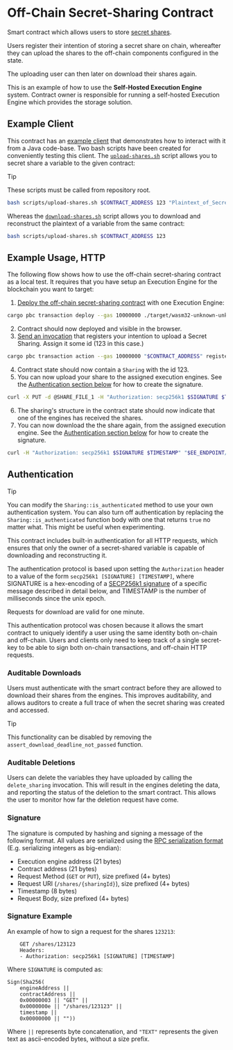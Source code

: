 # Off-Chain Secret-Sharing Contract

Smart contract which allows users to store [secret shares](https://en.wikipedia.org/wiki/Secret_sharing).

Users register their intention of storing a secret share on chain, whereafter
they can upload the shares to the off-chain components configured in the state.

The uploading user can then later on download their shares again.

This is an example of how to use the **Self-Hosted Execution Engine**
system. Contract owner is responsible for running a self-hosted Execution
Engine which provides the storage solution.

## Example Client

This contract has an [example
client](../../contract-java-test/src/test/java/examples/client/SecretSharingClient.java)
that demonstrates how to interact with it from a Java code-base. Two bash
scripts have been created for conveniently testing this client. The
[`upload-shares.sh`](../../scripts/upload-shares.sh) script allows you to
secret share a variable to the given contract:

> [!tip]
> These scripts must be called from repository root.

```bash
bash scripts/upload-shares.sh $CONTRACT_ADDRESS 123 "Plaintext_of_Secret_Value"
```

Whereas the [`download-shares.sh`](../../scripts/download-shares.sh) script allows you to download and
reconstruct the plaintext of a variable from the same contract:

```bash
bash scripts/upload-shares.sh $CONTRACT_ADDRESS 123
```

## Example Usage, HTTP

The following flow shows how to use the off-chain secret-sharing contract as
a local test. It requires that you have setup an Execution Engine for the
blockchain you want to target:

1. [Deploy the off-chain secret-sharing
   contract](https://partisiablockchain.gitlab.io/documentation/smart-contracts/compile-and-deploy-contracts.html)
   with one Execution Engine:

```bash
cargo pbc transaction deploy --gas 10000000 ./target/wasm32-unknown-unknown/release/off_chain_secret_sharing.pbc \[ \{ "$EE_ADDRESS" "$EE_ENDPOINT" \} \]
```

2. Contract should now deployed and visible in the browser.
3. [Send an
   invocation](https://partisiablockchain.gitlab.io/documentation/smart-contracts/smart-contract-interactions-on-the-blockchain.html)
   that registers your intention to upload a Secret Sharing. Assign it some id
   (123 in this case.)

```bash
cargo pbc transaction action --gas 10000000 "$CONTRACT_ADDRESS" register_sharing 123
```

4. Contract state should now contain a `Sharing` with the id 123.
5. You can now upload your share to the assigned execution engines. See the
   [Authentication section below](#authentication) for how to create the
   signature.

```bash
curl -X PUT -d @SHARE_FILE_1 -H "Authorization: secp256k1 $SIGNATURE $TIMESTAMP" "$EE_ENDPOINT/offchain/$CONTRACT_ADDRESS/shares/123"
```

6. The sharing's structure in the contract state should now indicate that one
   of the engines has received the shares.
7. You can now download the the share again, from the assigned execution
   engine. See the [Authentication section below](#authentication) for how to
   create the signature.

```bash
curl -H "Authorization: secp256k1 $SIGNATURE $TIMESTAMP" "$EE_ENDPOINT/offchain/$CONTRACT_ADDRESS/shares/123"
```

## Authentication

> [!tip]
> You can modify the `Sharing::is_authenticated` method to use your own
> authentication system. You can also turn off authentication by replacing the
> `Sharing::is_authenticated` function body with one that returns `true` no
> matter what. This might be useful when experimenting.

This contract includes built-in authentication for all HTTP requests, which
ensures that only the owner of a secret-shared variable is capable of
downloading and reconstructing it.

The authentication protocol is based upon setting the `Authorization` header to
a value of the form `secp256k1 [SIGNATURE] [TIMESTAMP]`, where SIGNATURE is a
hex-encoding of a [SECP256k1 signature](https://en.bitcoin.it/wiki/Secp256k1)
of a specific message described in detail below, and TIMESTAMP is the number of
milliseconds since the unix epoch.

Requests for download are valid for one minute.

This authentication protocol was chosen because it allows the smart contract to
uniquely identify a user using the same identity both on-chain and off-chain.
Users and clients only need to keep track of a single secret-key to be able to
sign both on-chain transactions, and off-chain HTTP requests.

### Auditable Downloads

Users must authenticate with the smart contract before they are allowed to
download their shares from the engines. This improves auditability, and allows
auditors to create a full trace of when the secret sharing was created and
accessed.

> [!tip]
> This functionality can be disabled by removing the
> `assert_download_deadline_not_passed` function.

### Auditable Deletions

Users can delete the variables they have uploaded by calling the
`delete_sharing` invocation. This will result in the engines deleting the data,
and reporting the status of the deletion to the smart contract. This allows the
user to monitor how far the deletion request have come.

### Signature

The signature is computed by hashing and signing a message of the following
format. All values are serialized using the [RPC serialization
format](https://partisiablockchain.gitlab.io/documentation/smart-contracts/smart-contract-binary-formats.html#rpc-binary-format)
(E.g. serializing integers as big-endian):

- Execution engine address (21 bytes)
- Contract address (21 bytes)
- Request Method (`GET` or `PUT`), size prefixed (4+ bytes)
- Request URI (`/shares/{sharingId}`), size prefixed (4+ bytes)
- Timestamp (8 bytes)
- Request Body, size prefixed (4+ bytes)

### Signature Example

An example of how to sign a request for the shares `123213`:

```text
    GET /shares/123123
    Headers:
    - Authorization: secp256k1 [SIGNATURE] [TIMESTAMP]
```

Where `SIGNATURE` is computed as:

```text
Sign(Sha256(
    engineAddress ||
    contractAddress ||
    0x00000003 || "GET" ||
    0x0000000e || "/shares/123123" ||
    timestamp ||
    0x00000000 || ""))
```

Where `||` represents byte concatenation, and `"TEXT"` represents the given
text as ascii-encoded bytes, without a size prefix.
